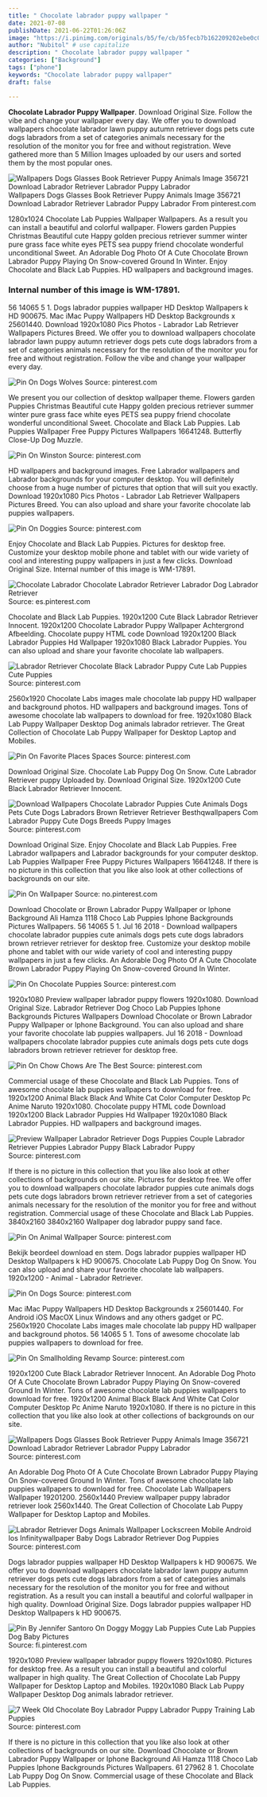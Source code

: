 ```yaml
---
title: " Chocolate labrador puppy wallpaper "
date: 2021-07-08
publishDate: 2021-06-22T01:26:06Z
image: "https://i.pinimg.com/originals/b5/fe/cb/b5fecb7b162209202ebe0c092a65843d.jpg"
author: "Nubitol" # use capitalize
description: " Chocolate labrador puppy wallpaper "
categories: ["Background"]
tags: ["phone"]
keywords: "Chocolate labrador puppy wallpaper"
draft: false

---
```



**Chocolate Labrador Puppy Wallpaper**. Download Original Size. Follow the vibe and change your wallpaper every day. We offer you to download wallpapers chocolate labrador lawn puppy autumn retriever dogs pets cute dogs labradors from a set of categories animals necessary for the resolution of the monitor you for free and without registration. Weve gathered more than 5 Million Images uploaded by our users and sorted them by the most popular ones.

![Wallpapers Dogs Glasses Book Retriever Puppy Animals Image 356721 Download Labrador Retriever Labrador Puppy Labrador](https://i.pinimg.com/originals/23/e5/17/23e517558f113a9885ef37bb327cd2ee.jpg "Wallpapers Dogs Glasses Book Retriever Puppy Animals Image 356721 Download Labrador Retriever Labrador Puppy Labrador")
Wallpapers Dogs Glasses Book Retriever Puppy Animals Image 356721 Download Labrador Retriever Labrador Puppy Labrador From pinterest.com


1280x1024 Chocolate Lab Puppies Wallpaper Wallpapers. As a result you can install a beautiful and colorful wallpaper. Flowers garden Puppies Christmas Beautiful cute Happy golden precious retriever summer winter pure grass face white eyes PETS sea puppy friend chocolate wonderful unconditional Sweet. An Adorable Dog Photo Of A Cute Chocolate Brown Labrador Puppy Playing On Snow-covered Ground In Winter. Enjoy Chocolate and Black Lab Puppies. HD wallpapers and background images.

### Internal number of this image is WM-17891.

56 14065 5 1. Dogs labrador puppies wallpaper HD Desktop Wallpapers k HD 900675. Mac iMac Puppy Wallpapers HD Desktop Backgrounds x 25601440. Download 1920x1080 Pics Photos - Labrador Lab Retriever Wallpapers Pictures Breed. We offer you to download wallpapers chocolate labrador lawn puppy autumn retriever dogs pets cute dogs labradors from a set of categories animals necessary for the resolution of the monitor you for free and without registration. Follow the vibe and change your wallpaper every day.


![Pin On Dogs Wolves](https://i.pinimg.com/originals/c5/fb/f5/c5fbf537271491b1cef1510481cba77a.png "Pin On Dogs Wolves")
Source: pinterest.com

We present you our collection of desktop wallpaper theme. Flowers garden Puppies Christmas Beautiful cute Happy golden precious retriever summer winter pure grass face white eyes PETS sea puppy friend chocolate wonderful unconditional Sweet. Chocolate and Black Lab Puppies. Lab Puppies Wallpaper Free Puppy Pictures Wallpapers 16641248. Butterfly Close-Up Dog Muzzle.

![Pin On Winston](https://i.pinimg.com/originals/d9/07/e1/d907e139d1b2938007e4278f9a3625a9.jpg "Pin On Winston")
Source: pinterest.com

HD wallpapers and background images. Free Labrador wallpapers and Labrador backgrounds for your computer desktop. You will definitely choose from a huge number of pictures that option that will suit you exactly. Download 1920x1080 Pics Photos - Labrador Lab Retriever Wallpapers Pictures Breed. You can also upload and share your favorite chocolate lab puppies wallpapers.

![Pin On Doggies](https://i.pinimg.com/736x/c7/db/ca/c7dbca899f1b204f0994d7b53a3a2df0.jpg "Pin On Doggies")
Source: pinterest.com

Enjoy Chocolate and Black Lab Puppies. Pictures for desktop free. Customize your desktop mobile phone and tablet with our wide variety of cool and interesting puppy wallpapers in just a few clicks. Download Original Size. Internal number of this image is WM-17891.

![Chocolate Labrador Chocolate Labrador Retriever Labrador Dog Labrador Retriever](https://i.pinimg.com/564x/85/9c/c8/859cc8a7cd4f51aa7f4e66482671d4a1.jpg "Chocolate Labrador Chocolate Labrador Retriever Labrador Dog Labrador Retriever")
Source: es.pinterest.com

Chocolate and Black Lab Puppies. 1920x1200 Cute Black Labrador Retriever Innocent. 1920x1200 Chocolate Labrador Puppy Wallpaper Achtergrond Afbeelding. Chocolate puppy HTML code Download 1920x1200 Black Labrador Puppies Hd Wallpaper 1920x1080 Black Labrador Puppies. You can also upload and share your favorite chocolate lab wallpapers.

![Labrador Retriever Chocolate Black Labrador Puppy Cute Lab Puppies Cute Puppies](https://i.pinimg.com/originals/57/85/95/578595e683a586589117ad7333f025f1.jpg "Labrador Retriever Chocolate Black Labrador Puppy Cute Lab Puppies Cute Puppies")
Source: pinterest.com

2560x1920 Chocolate Labs images male chocolate lab puppy HD wallpaper and background photos. HD wallpapers and background images. Tons of awesome chocolate lab wallpapers to download for free. 1920x1080 Black Lab Puppy Wallpaper Desktop Dog animals labrador retriever. The Great Collection of Chocolate Lab Puppy Wallpaper for Desktop Laptop and Mobiles.

![Pin On Favorite Places Spaces](https://i.pinimg.com/originals/fa/00/f4/fa00f4c004f90ec680e1fd9c2452b87e.jpg "Pin On Favorite Places Spaces")
Source: pinterest.com

Download Original Size. Chocolate Lab Puppy Dog On Snow. Cute Labrador Retriever puppy Uploaded by. Download Original Size. 1920x1200 Cute Black Labrador Retriever Innocent.

![Download Wallpapers Chocolate Labrador Puppies Cute Animals Dogs Pets Cute Dogs Labradors Brown Retriever Retriever Besthqwallpapers Com Labrador Puppy Cute Dogs Breeds Puppy Images](https://i.pinimg.com/originals/d9/04/a0/d904a04f30122d8e8f8a8257a23ab30a.png "Download Wallpapers Chocolate Labrador Puppies Cute Animals Dogs Pets Cute Dogs Labradors Brown Retriever Retriever Besthqwallpapers Com Labrador Puppy Cute Dogs Breeds Puppy Images")
Source: pinterest.com

Download Original Size. Enjoy Chocolate and Black Lab Puppies. Free Labrador wallpapers and Labrador backgrounds for your computer desktop. Lab Puppies Wallpaper Free Puppy Pictures Wallpapers 16641248. If there is no picture in this collection that you like also look at other collections of backgrounds on our site.

![Pin On Wallpaper](https://i.pinimg.com/736x/01/0e/dd/010eddcd2d08126afa1ecc9a1a38555f.jpg "Pin On Wallpaper")
Source: no.pinterest.com

Download Chocolate or Brown Labrador Puppy Wallpaper or Iphone Background Ali Hamza 1118 Choco Lab Puppies Iphone Backgrounds Pictures Wallpapers. 56 14065 5 1. Jul 16 2018 - Download wallpapers chocolate labrador puppies cute animals dogs pets cute dogs labradors brown retriever retriever for desktop free. Customize your desktop mobile phone and tablet with our wide variety of cool and interesting puppy wallpapers in just a few clicks. An Adorable Dog Photo Of A Cute Chocolate Brown Labrador Puppy Playing On Snow-covered Ground In Winter.

![Pin On Chocolate Puppies](https://i.pinimg.com/originals/fc/f9/40/fcf940e92428428d62516dd580476d9d.png "Pin On Chocolate Puppies")
Source: pinterest.com

1920x1080 Preview wallpaper labrador puppy flowers 1920x1080. Download Original Size. Labrador Retriever Dog Choco Lab Puppies Iphone Backgrounds Pictures Wallpapers Download Chocolate or Brown Labrador Puppy Wallpaper or Iphone Background. You can also upload and share your favorite chocolate lab puppies wallpapers. Jul 16 2018 - Download wallpapers chocolate labrador puppies cute animals dogs pets cute dogs labradors brown retriever retriever for desktop free.

![Pin On Chow Chows Are The Best](https://i.pinimg.com/600x315/a8/95/1c/a8951c1b1f4fadb595f47998d6b57e9e.jpg "Pin On Chow Chows Are The Best")
Source: pinterest.com

Commercial usage of these Chocolate and Black Lab Puppies. Tons of awesome chocolate lab puppies wallpapers to download for free. 1920x1200 Animal Black Black And White Cat Color Computer Desktop Pc Anime Naruto 1920x1080. Chocolate puppy HTML code Download 1920x1200 Black Labrador Puppies Hd Wallpaper 1920x1080 Black Labrador Puppies. HD wallpapers and background images.

![Preview Wallpaper Labrador Retriever Dogs Puppies Couple Labrador Retriever Puppies Labrador Puppy Black Labrador Puppy](https://i.pinimg.com/originals/5d/64/6c/5d646c1da49fdaae08fc2add32475ee5.jpg "Preview Wallpaper Labrador Retriever Dogs Puppies Couple Labrador Retriever Puppies Labrador Puppy Black Labrador Puppy")
Source: pinterest.com

If there is no picture in this collection that you like also look at other collections of backgrounds on our site. Pictures for desktop free. We offer you to download wallpapers chocolate labrador puppies cute animals dogs pets cute dogs labradors brown retriever retriever from a set of categories animals necessary for the resolution of the monitor you for free and without registration. Commercial usage of these Chocolate and Black Lab Puppies. 3840x2160 3840x2160 Wallpaper dog labrador puppy sand face.

![Pin On Animal Wallpaper](https://i.pinimg.com/originals/34/90/de/3490de81215c1d3f68ac22d633b12dff.jpg "Pin On Animal Wallpaper")
Source: pinterest.com

Bekijk beordeel download en stem. Dogs labrador puppies wallpaper HD Desktop Wallpapers k HD 900675. Chocolate Lab Puppy Dog On Snow. You can also upload and share your favorite chocolate lab wallpapers. 1920x1200 - Animal - Labrador Retriever.

![Pin On Dogs](https://i.pinimg.com/originals/6b/bb/6b/6bbb6b968ffb2e506d27fb4508473dc2.jpg "Pin On Dogs")
Source: pinterest.com

Mac iMac Puppy Wallpapers HD Desktop Backgrounds x 25601440. For Android iOS MacOX Linux Windows and any others gadget or PC. 2560x1920 Chocolate Labs images male chocolate lab puppy HD wallpaper and background photos. 56 14065 5 1. Tons of awesome chocolate lab puppies wallpapers to download for free.

![Pin On Smallholding Revamp](https://i.pinimg.com/originals/d5/4b/27/d54b27fff73c7f5aed8090eafe3a89c8.jpg "Pin On Smallholding Revamp")
Source: pinterest.com

1920x1200 Cute Black Labrador Retriever Innocent. An Adorable Dog Photo Of A Cute Chocolate Brown Labrador Puppy Playing On Snow-covered Ground In Winter. Tons of awesome chocolate lab puppies wallpapers to download for free. 1920x1200 Animal Black Black And White Cat Color Computer Desktop Pc Anime Naruto 1920x1080. If there is no picture in this collection that you like also look at other collections of backgrounds on our site.

![Wallpapers Dogs Glasses Book Retriever Puppy Animals Image 356721 Download Labrador Retriever Labrador Puppy Labrador](https://i.pinimg.com/originals/23/e5/17/23e517558f113a9885ef37bb327cd2ee.jpg "Wallpapers Dogs Glasses Book Retriever Puppy Animals Image 356721 Download Labrador Retriever Labrador Puppy Labrador")
Source: pinterest.com

An Adorable Dog Photo Of A Cute Chocolate Brown Labrador Puppy Playing On Snow-covered Ground In Winter. Tons of awesome chocolate lab puppies wallpapers to download for free. Chocolate Lab Wallpapers Wallpaper 19201200. 2560x1440 Preview wallpaper puppy labrador retriever look 2560x1440. The Great Collection of Chocolate Lab Puppy Wallpaper for Desktop Laptop and Mobiles.

![Labrador Retriever Dogs Animals Wallpaper Lockscreen Mobile Android Ios Infinitywallpaper Baby Dogs Labrador Retriever Dog Puppies](https://i.pinimg.com/originals/17/66/fc/1766fc461e72ed587ad17573151fbef0.jpg "Labrador Retriever Dogs Animals Wallpaper Lockscreen Mobile Android Ios Infinitywallpaper Baby Dogs Labrador Retriever Dog Puppies")
Source: pinterest.com

Dogs labrador puppies wallpaper HD Desktop Wallpapers k HD 900675. We offer you to download wallpapers chocolate labrador lawn puppy autumn retriever dogs pets cute dogs labradors from a set of categories animals necessary for the resolution of the monitor you for free and without registration. As a result you can install a beautiful and colorful wallpaper in high quality. Download Original Size. Dogs labrador puppies wallpaper HD Desktop Wallpapers k HD 900675.

![Pin By Jennifer Santoro On Doggy Moggy Lab Puppies Cute Lab Puppies Dog Baby Pictures](https://i.pinimg.com/originals/1f/f9/c0/1ff9c03172d12b1dcb85d08f304a54ab.jpg "Pin By Jennifer Santoro On Doggy Moggy Lab Puppies Cute Lab Puppies Dog Baby Pictures")
Source: fi.pinterest.com

1920x1080 Preview wallpaper labrador puppy flowers 1920x1080. Pictures for desktop free. As a result you can install a beautiful and colorful wallpaper in high quality. The Great Collection of Chocolate Lab Puppy Wallpaper for Desktop Laptop and Mobiles. 1920x1080 Black Lab Puppy Wallpaper Desktop Dog animals labrador retriever.

![7 Week Old Chocolate Boy Labrador Puppy Labrador Puppy Training Lab Puppies](https://i.pinimg.com/originals/b5/fe/cb/b5fecb7b162209202ebe0c092a65843d.jpg "7 Week Old Chocolate Boy Labrador Puppy Labrador Puppy Training Lab Puppies")
Source: pinterest.com

If there is no picture in this collection that you like also look at other collections of backgrounds on our site. Download Chocolate or Brown Labrador Puppy Wallpaper or Iphone Background Ali Hamza 1118 Choco Lab Puppies Iphone Backgrounds Pictures Wallpapers. 61 27962 8 1. Chocolate Lab Puppy Dog On Snow. Commercial usage of these Chocolate and Black Lab Puppies.


